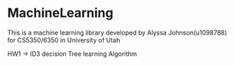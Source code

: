 # MachineLearning
This is a machine learning library developed by Alyssa Johnson(u1098788) for
CS5350/6350 in University of Utah

HW1 -> ID3 decision Tree learning Algorithm
